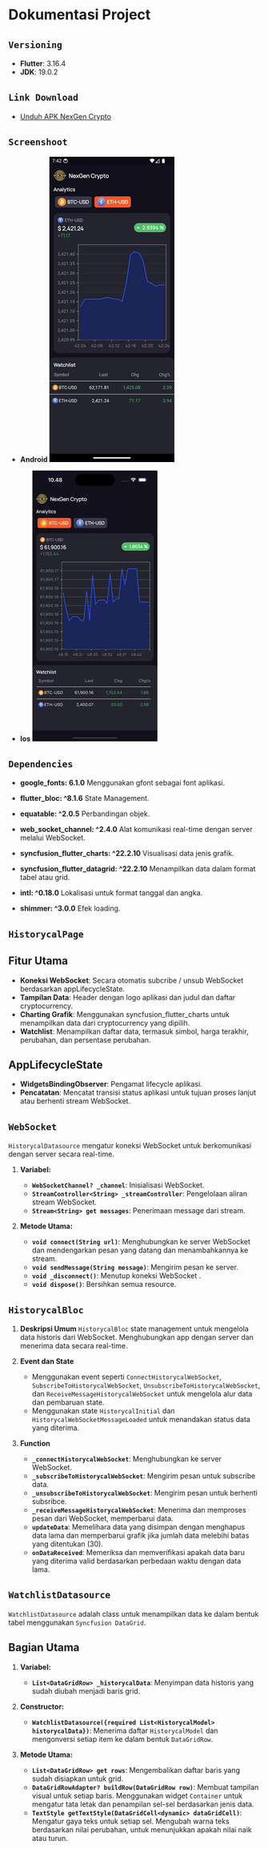 # Dokumentasi Project

## `Versioning`

- **Flutter**: 3.16.4
- **JDK**: 19.0.2

## `Link Download`

- [Unduh APK NexGen Crypto](https://bit.ly/apk_nexgenCrypto)

## `Screenshoot`

- **Android**
![screenshot](./assets/screenshoot/screenshot.png)

- **Ios**
![screenshot_ios](./assets/screenshoot/screenshot_ios.png)

## `Dependencies`

- **google_fonts: 6.1.0**
  Menggunakan gfont sebagai font aplikasi.

- **flutter_bloc: ^8.1.6**
  State Management.
- **equatable: ^2.0.5**
  Perbandingan objek.

- **web_socket_channel: ^2.4.0**
  Alat komunikasi real-time dengan server melalui WebSocket.

- **syncfusion_flutter_charts: ^22.2.10**
  Visualisasi data jenis grafik.

- **syncfusion_flutter_datagrid: ^22.2.10**
  Menampilkan data dalam format tabel atau grid.

- **intl: ^0.18.0**
  Lokalisasi untuk format tanggal dan angka.

- **shimmer: ^3.0.0**
  Efek loading.

## `HistorycalPage`

## Fitur Utama

- **Koneksi WebSocket**: Secara otomatis subcribe / unsub WebSocket berdasarkan appLifecycleState.
- **Tampilan Data**: Header dengan logo aplikasi dan judul dan daftar cryptocurrency.
- **Charting Grafik**: Menggunakan syncfusion_flutter_charts untuk menampilkan data dari cryptocurrency yang dipilih.
- **Watchlist**: Menampilkan daftar data, termasuk simbol, harga terakhir, perubahan, dan persentase perubahan.

## AppLifecycleState

- **WidgetsBindingObserver**: Pengamat lifecycle aplikasi.
- **Pencatatan**: Mencatat transisi status aplikasi untuk tujuan proses lanjut atau berhenti stream WebSocket.

## `WebSocket`

`HistorycalDatasource` mengatur koneksi WebSocket untuk berkomunikasi dengan server secara real-time.

1. **Variabel:**

   - **`WebSocketChannel? _channel`**: Inisialisasi WebSocket.
   - **`StreamController<String> _streamController`**: Pengelolaan aliran stream WebSocket.
   - **`Stream<String> get messages`**: Penerimaan message dari stream.

2. **Metode Utama:**
   - **`void connect(String url)`**: Menghubungkan ke server WebSocket dan mendengarkan pesan yang datang dan menambahkannya ke stream.
   - **`void sendMessage(String message)`**: Mengirim pesan ke server.
   - **`void _disconnect()`**: Menutup koneksi WebSocket .
   - **`void dispose()`**: Bersihkan semua resource.

## `HistorycalBloc`

1. **Deskripsi Umum**
   `HistorycalBloc` state management untuk mengelola data historis dari WebSocket. Menghubungkan app dengan server dan menerima data secara real-time.

2. **Event dan State**

   - Menggunakan event seperti `ConnectHistorycalWebSocket`, `SubscribeToHistorycalWebSocket`, `UnsubscribeToHistorycalWebSocket`, dan `ReceiveMessageHistorycalWebSocket` untuk mengelola alur data dan pembaruan state.
   - Menggunakan state `HistorycalInitial` dan `HistorycalWebSocketMessageLoaded` untuk menandakan status data yang diterima.

3. **Function**
   - **`_connectHistorycalWebSocket`**: Menghubungkan ke server WebSocket.
   - **`_subscribeToHistorycalWebSocket`**: Mengirim pesan untuk subscribe data.
   - **`_unsubscribeToHistorycalWebSocket`**: Mengirim pesan untuk berhenti subsribce.
   - **`_receiveMessageHistorycalWebSocket`**: Menerima dan memproses pesan dari WebSocket, memperbarui data.
   - **`updateData`**: Memelihara data yang disimpan dengan menghapus data lama dan memperbarui grafik jika jumlah data melebihi batas yang ditentukan (30).
   - **`onDataReceived`**: Memeriksa dan memverifikasi apakah data baru yang diterima valid berdasarkan perbedaan waktu dengan data lama.

## `WatchlistDatasource`

`WatchlistDatasource` adalah class untuk menampilkan data ke dalam bentuk tabel menggunakan `Syncfusion DataGrid`.

## Bagian Utama

1. **Variabel:**

   - **`List<DataGridRow> _historycalData`**: Menyimpan data historis yang sudah diubah menjadi baris grid.

2. **Constructor:**

   - **`WatchlistDatasource({required List<HistorycalModel> historycalData})`**: Menerima daftar `HistorycalModel` dan mengonversi setiap item ke dalam bentuk `DataGridRow`.

3. **Metode Utama:**
   - **`List<DataGridRow> get rows`**: Mengembalikan daftar baris yang sudah disiapkan untuk grid.
   - **`DataGridRowAdapter? buildRow(DataGridRow row)`**: Membuat tampilan visual untuk setiap baris. Menggunakan widget `Container` untuk mengatur tata letak dan penampilan sel-sel berdasarkan jenis data.
   - **`TextStyle getTextStyle(DataGridCell<dynamic> dataGridCell)`**: Mengatur gaya teks untuk setiap sel. Mengubah warna teks berdasarkan nilai perubahan, untuk menunjukkan apakah nilai naik atau turun.
